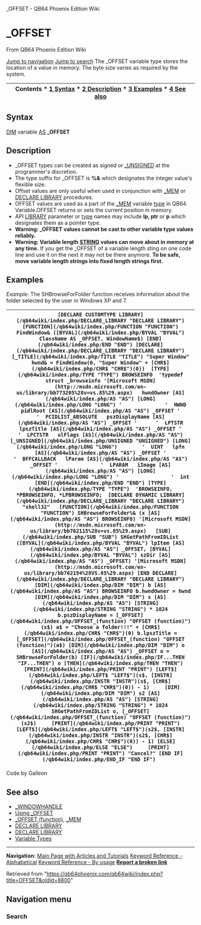 


\_OFFSET - QB64 Phoenix Edition Wiki








# \_OFFSET



From QB64 Phoenix Edition Wiki



[Jump to navigation](#mw-head)
[Jump to search](#searchInput)
The \_OFFSET variable type stores the location of a value in memory. The byte size varies as required by the system.


  






| Contents * [1 Syntax](#Syntax) * [2 Description](#Description) * [3 Examples](#Examples) * [4 See also](#See_also) |
| --- |


## Syntax


[DIM](/qb64wiki/index.php/DIM "DIM") variable [AS](/qb64wiki/index.php/AS "AS") **\_OFFSET**
  




## Description


* \_OFFSET types can be created as signed or [\_UNSIGNED](/qb64wiki/index.php/UNSIGNED "UNSIGNED") at the programmer's discretion.
* The type suffix for \_OFFSET is **%&** which designates the integer value's flexible size.
* Offset values are only useful when used in conjunction with [\_MEM](/qb64wiki/index.php/MEM "MEM") or [DECLARE LIBRARY](/qb64wiki/index.php/DECLARE_LIBRARY "DECLARE LIBRARY") procedures.
* OFFSET values are used as a part of the [\_MEM](/qb64wiki/index.php/MEM "MEM") variable [type](/qb64wiki/index.php/Variable_Types "Variable Types") in QB64. Variable.OFFSET returns or sets the current position in memory.
* API [LIBRARY](/qb64wiki/index.php/DECLARE_LIBRARY "DECLARE LIBRARY") parameter or [type](/qb64wiki/index.php/TYPE "TYPE") names may include **lp, ptr** or **p** which designates them as a pointer type.
* **Warning: \_OFFSET values cannot be cast to other variable type values reliably.**
* **Warning: Variable length [STRING](/qb64wiki/index.php/STRING "STRING") values can move about in memory at any time.** If you get the \_OFFSET of a variable length sting on one code line and use it on the next it may not be there anymore. **To be safe, move variable length strings into fixed length strings first.**


  




## Examples


*Example:* The SHBrowseForFolder function receives information about the folder selected by the user in Windows XP and 7.





| ``` [DECLARE CUSTOMTYPE LIBRARY](/qb64wiki/index.php/DECLARE_LIBRARY "DECLARE LIBRARY")     [FUNCTION](/qb64wiki/index.php/FUNCTION "FUNCTION") FindWindow& ([BYVAL](/qb64wiki/index.php/BYVAL "BYVAL") ClassName AS _OFFSET, WindowName$) [END](/qb64wiki/index.php/END "END") [DECLARE](/qb64wiki/index.php/DECLARE_LIBRARY "DECLARE LIBRARY")  [_TITLE](/qb64wiki/index.php/TITLE "TITLE") "Super Window" hwnd& = FindWindow(0, "Super Window" + [CHR$](/qb64wiki/index.php/CHR$ "CHR$")(0))  [TYPE](/qb64wiki/index.php/TYPE "TYPE") BROWSEINFO  'typedef struct _browseinfo '[Microsoft MSDN](http://msdn.microsoft.com/en-us/library/bb773205%28v=vs.85%29.aspx)   hwndOwner [AS](/qb64wiki/index.php/AS "AS") [LONG](/qb64wiki/index.php/LONG "LONG") '              '  HWND   pidlRoot [AS](/qb64wiki/index.php/AS "AS") _OFFSET '            '  PCIDLIST_ABSOLUTE   pszDisplayName [AS](/qb64wiki/index.php/AS "AS") _OFFSET '      '  LPTSTR   lpszTitle [AS](/qb64wiki/index.php/AS "AS") _OFFSET '           '  LPCTSTR   ulFlags [AS](/qb64wiki/index.php/AS "AS") [_UNSIGNED](/qb64wiki/index.php/UNSIGNED "UNSIGNED") [LONG](/qb64wiki/index.php/LONG "LONG")        '  UINT   lpfn [AS](/qb64wiki/index.php/AS "AS") _OFFSET '                '  BFFCALLBACK   lParam [AS](/qb64wiki/index.php/AS "AS") _OFFSET '              '  LPARAM   iImage [AS](/qb64wiki/index.php/AS "AS") [LONG](/qb64wiki/index.php/LONG "LONG") '                 '  int [END](/qb64wiki/index.php/END "END") [TYPE](/qb64wiki/index.php/TYPE "TYPE")  'BROWSEINFO, *PBROWSEINFO, *LPBROWSEINFO;  [DECLARE DYNAMIC LIBRARY](/qb64wiki/index.php/DECLARE_LIBRARY "DECLARE LIBRARY") "shell32"   [FUNCTION](/qb64wiki/index.php/FUNCTION "FUNCTION") SHBrowseForFolder%& (x [AS](/qb64wiki/index.php/AS "AS") BROWSEINFO) '[Microsoft MSDN](http://msdn.microsoft.com/en-us/library/bb762115%28v=vs.85%29.aspx)   [SUB](/qb64wiki/index.php/SUB "SUB") SHGetPathFromIDList ([BYVAL](/qb64wiki/index.php/BYVAL "BYVAL") lpItem [AS](/qb64wiki/index.php/AS "AS") _OFFSET, [BYVAL](/qb64wiki/index.php/BYVAL "BYVAL") szDir [AS](/qb64wiki/index.php/AS "AS") _OFFSET) '[Microsoft MSDN](http://msdn.microsoft.com/en-us/library/bb762194%28VS.85%29.aspx) [END DECLARE](/qb64wiki/index.php/DECLARE_LIBRARY "DECLARE LIBRARY")  [DIM](/qb64wiki/index.php/DIM "DIM") b [AS](/qb64wiki/index.php/AS "AS") BROWSEINFO b.hwndOwner = hwnd [DIM](/qb64wiki/index.php/DIM "DIM") s [AS](/qb64wiki/index.php/AS "AS") [STRING](/qb64wiki/index.php/STRING "STRING") * 1024 b.pszDisplayName = [_OFFSET](/qb64wiki/index.php/OFFSET_(function) "OFFSET (function)")(s$) a$ = "Choose a folder!!!" + [CHR$](/qb64wiki/index.php/CHR$ "CHR$")(0) b.lpszTitle = [_OFFSET](/qb64wiki/index.php/OFFSET_(function) "OFFSET (function)")(a$) [DIM](/qb64wiki/index.php/DIM "DIM") o [AS](/qb64wiki/index.php/AS "AS") _OFFSET o = SHBrowseForFolder(b) [IF](/qb64wiki/index.php/IF...THEN "IF...THEN") o [THEN](/qb64wiki/index.php/THEN "THEN")     [PRINT](/qb64wiki/index.php/PRINT "PRINT") [LEFT$](/qb64wiki/index.php/LEFT$ "LEFT$")(s$, [INSTR](/qb64wiki/index.php/INSTR "INSTR")(s$, [CHR$](/qb64wiki/index.php/CHR$ "CHR$")(0)) - 1)     [DIM](/qb64wiki/index.php/DIM "DIM") s2 [AS](/qb64wiki/index.php/AS "AS") [STRING](/qb64wiki/index.php/STRING "STRING") * 1024     SHGetPathFromIDList o, [_OFFSET](/qb64wiki/index.php/OFFSET_(function) "OFFSET (function)")(s2$)     [PRINT](/qb64wiki/index.php/PRINT "PRINT") [LEFT$](/qb64wiki/index.php/LEFT$ "LEFT$")(s2$, [INSTR](/qb64wiki/index.php/INSTR "INSTR")(s2$, [CHR$](/qb64wiki/index.php/CHR$ "CHR$")(0)) - 1) [ELSE](/qb64wiki/index.php/ELSE "ELSE")     [PRINT](/qb64wiki/index.php/PRINT "PRINT") "Cancel?" [END IF](/qb64wiki/index.php/END_IF "END IF")  ``` |
| --- |


Code by Galleon
  




## See also


* [\_WINDOWHANDLE](/qb64wiki/index.php/WINDOWHANDLE "WINDOWHANDLE")
* [Using \_OFFSET](/qb64wiki/index.php/Using_OFFSET "Using OFFSET")
* [\_OFFSET (function)](/qb64wiki/index.php/OFFSET_(function) "OFFSET (function)"), [\_MEM](/qb64wiki/index.php/MEM "MEM")
* [DECLARE LIBRARY](/qb64wiki/index.php/DECLARE_LIBRARY "DECLARE LIBRARY")
* [DECLARE LIBRARY](/qb64wiki/index.php/DECLARE_LIBRARY "DECLARE LIBRARY")
* [Variable Types](/qb64wiki/index.php/Variable_Types "Variable Types")


  






---


**Navigation:**
[Main Page with Articles and Tutorials](/qb64wiki/index.php/Main_Page "Main Page")
[Keyword Reference - Alphabetical](/qb64wiki/index.php/Keyword_Reference_-_Alphabetical "Keyword Reference - Alphabetical")
[Keyword Reference - By usage](/qb64wiki/index.php/Keyword_Reference_-_By_usage "Keyword Reference - By usage")
**[Report a broken link](https://qb64phoenix.com/forum/showthread.php?tid=2800)**  





Retrieved from "<https://qb64phoenix.com/qb64wiki/index.php?title=OFFSET&oldid=8800>"




## Navigation menu








### Search





















